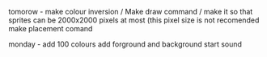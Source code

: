 

tomorow - 
make colour inversion /
Make draw command /
make it so that sprites can be 2000x2000 pixels at most (this pixel size is not recomended
make placement comand


monday - add 100 colours
add forground and background
start sound
